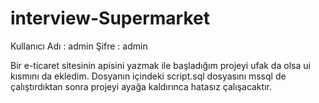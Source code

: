 # interview-Supermarket

Kullanıcı Adı : admin
Şifre : admin

Bir e-ticaret sitesinin apisini yazmak ile başladığım projeyi ufak da olsa ui kısmını da ekledim.
Dosyanın içindeki script.sql dosyasını mssql de çalıştırdıktan sonra projeyi ayağa kaldırınca hatasız çalışacaktır.
